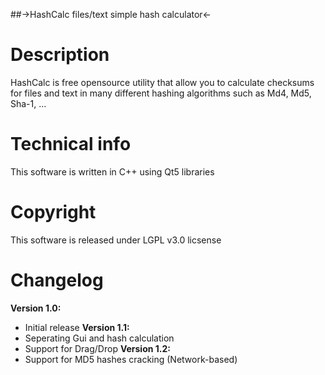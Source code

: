 ##->HashCalc files/text simple hash calculator<-

Description
========

HashCalc is free opensource utility that allow you to calculate checksums for files and text in many different hashing algorithms such as Md4, Md5, Sha-1, ...

Technical info
========

This software is written in C++ using Qt5 libraries


Copyright
========

This software is released under LGPL v3.0 licsense

Changelog
========
**Version 1.0:**
  - Initial release
**Version 1.1:**
  - Seperating Gui and hash calculation
  - Support for Drag/Drop
**Version 1.2:**
  - Support for MD5 hashes cracking (Network-based)
